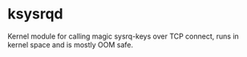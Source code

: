 # ksysrqd
Kernel module for calling magic sysrq-keys over TCP connect, runs in kernel space and is mostly OOM safe. 
